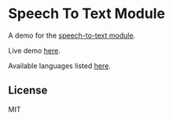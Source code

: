 # Speech To Text Module

A demo for the [speech-to-text module](https://github.com/magician11/speech-to-text).

Live demo [here](https://apps.golightlyplus.com/speech-to-text-demo/).

Available languages listed [here](https://gist.github.com/magician11/cd69ba0f8b54e125dd509f7a80dc3847).

## License

MIT
